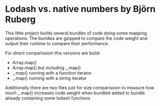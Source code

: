 # Lodash vs. native numbers by Björn Ruberg

This little project builds several bundles of code doing some mapping operations. The bundles are gzipped to compare the code weight and output their runtime to compare their performance.

For direct comparission this versions are build:

-   Array.map()
-   Array.map() but including \_.map()
-   \_.map() running with a function iterator
-   \_.map() running with a string iterator

Additionally there are two files just for size comparission to measure how much \_.map() increases code weight when bundled added to bundle already containing some lodash functions
